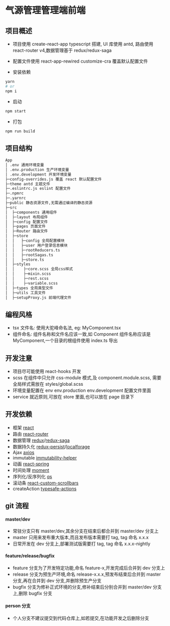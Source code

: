 # 气源管理管理端前端

## 项目概述
* 项目使用 create-react-app typescript 搭建, UI 库使用 antd, 路由使用 react-router v4,数据管理基于 redux/redux-saga
* 配置文件使用 react-app-rewired customize-cra 覆盖默认配置文件

* 安装依赖

``` bash
yarn
# or
npm i
```

* 启动 

``` bash
npm start
```

* 打包

``` bash
npm run build
```

## 项目结构
``` bash
App
│ .env 通用环境变量
│ .env.production 生产环境变量
│ .env.development 开发环境变量
├─config-overrides.js 覆盖 react 默认配置文件
├─theme antd 主题文件
├─.eslintrc.js eslint 配置文件
├─.npmrc
├─.yarnrc
├─public 静态资源文件,无需通过编译的静态资源
├─src
│  ├─components 通用组件
│  ├─layout 布局组件
│  ├─config 配置文件
│  ├─pages 页面文件
│  ├─Router 路由文件
│  ├─store
│  │   ├─config 全局配置模块
│  │   ├─user 用户登录信息模块
│  │   ├─rootReducers.ts
│  │   ├─rootSagas.ts
│  │   ├─store.ts
│  ├─styles
│  │    ├─core.scss 全局css样式
│  │    ├─mixin.scss
│  │    ├─rest.scss
│  │    ├─variable.scss
│  ├─types 全局类型文件
│  ├─utils 工具文件
│  ├─setupProxy.js 前端代理文件
```

## 编程风格
* tsx 文件名: 使用大驼峰命名法, eg: MyComponent.tsx
* 组件命名: 组件名称和文件名应该一致,如 Component 组件名称应该是 MyComponent,一个目录的根组件使用 index.ts 导出

## 开发注意
* 项目尽可能使用 react-hooks 开发
* scss 在组件中只允许 css-module 模式,及 component.module.scss, 需要全局样式需放在 styles/global.scss
* 环境变量配置在 env env.production env.development 配置文件里面
* service 就近原则,可放在 store 里面,也可以放在 page 目录下

## 开发依赖
* 框架 [react](https://zh-hans.reactjs.org/)
* 路由 [react-router](https://reacttraining.com/react-router/)
* 数据管理 [redux](https://redux.js.org/)/[redux-saga](https://redux-saga.js.org/)
* 数据持久化 [redux-persist](https://github.com/rt2zz/redux-persist)/[localforage](https://github.com/localForage/localForage)
* Ajax [axios](https://github.com/axios/axios)
* immutable [immutability-helper](https://github.com/kolodny/immutability-helper)
* 动画 [react-spring](https://www.react-spring.io/)
* 时间处理 [moment](https://momentjs.com/)
* 序列化/反序列化 [qs](https://github.com/ljharb/qs)
* 滚动条 [react-custom-scrollbars](https://malte-wessel.com/react-custom-scrollbars/)
* createAction [typesafe-actions](https://github.com/piotrwitek/typesafe-actions)

## git 流程

#### master/dev
* 常驻分支只有 master/dev,其余分支在结束后都合并到 master/dev 分支上
* master 只用来发布重大版本,而且发布版本需要打 tag, tag 命名 x.x.x
* 日常开发在 dev 分支上,部署测试版需要打 tag, tag 命名 x.x.x-nightly

#### feature/release/bugfix
* feature 分支为了开发特定功能,命名 feature-x,开发完成后合并到 dev 分支上
* release 分支为预生产环境,命名 release-x.x.x,预发布结束后合并到 master 分支,再在合并到 dev 分支,并删除预生产分支
* bugfix 分支为修补正式环境的分支,修补结束后分别合并到 master/dev 分支上,删除 bugfix 分支

#### person 分支
* 个人分支不建议提交到代码仓库上,如若提交,在功能开发之后删除分支
